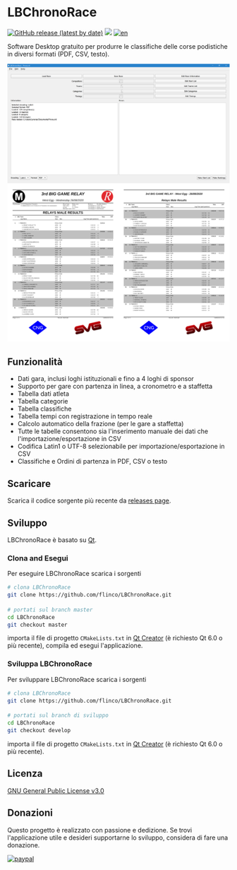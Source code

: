 # LBChronoRace

<!-- [![Build Status](https://travis-ci.com/flinco/LBChronoRace.svg?branch=master)](https://travis-ci.com/flinco/LBChronoRace) -->
[![GitHub release (latest by date)](https://img.shields.io/github/v/release/flinco/LBChronoRace)](https://github.com/flinco/LBChronoRace/releases)
![](https://img.shields.io/badge/platform-windows%2C%20mac%2C%20linux-yellowgreen)
[![en](https://img.shields.io/badge/language-en-red.svg)](https://github.com/flinco/LBChronoRace/blob/master/README.md)

Software Desktop gratuito per produrre le classifiche delle corse podistiche in diversi formati (PDF, CSV, testo).

<kbd><img src="images/lbchronorace-preview.png" alt="Preview LBChronoRace" /></kbd>
<kbd><img src="images/lbchronorace-sample.png" alt="Esempio Risultati LBChronoRace" /></kbd>

## Funzionalità

- Dati gara, inclusi loghi istituzionali e fino a 4 loghi di sponsor
- Supporto per gare con partenza in linea, a cronometro e a staffetta
- Tabella dati atleta
- Tabella categorie
- Tabella classifiche
- Tabella tempi con registrazione in tempo reale
- Calcolo automatico della frazione (per le gare a staffetta)
- Tutte le tabelle consentono sia l'inserimento manuale dei dati che l'importazione/esportazione in CSV
- Codifica Latin1 o UTF-8 selezionabile per importazione/esportazione in CSV
- Classifiche e Ordini di partenza in PDF, CSV o testo

## Scaricare

Scarica il codice sorgente più recente da [releases page](http://github.com/flinco/LBChronoRace/releases).

## Sviluppo

LBChronoRace è basato su [Qt](http://www.qt.io/).

### Clona and Esegui

Per eseguire LBChronoRace scarica i sorgenti

```bash
# clona LBChronoRace
git clone https://github.com/flinco/LBChronoRace.git

# portati sul branch master
cd LBChronoRace
git checkout master
```

importa il file di progetto `CMakeLists.txt` in [Qt Creator](http://www.qt.io/product/development-tools) (è richiesto Qt 6.0 o più recente), compila ed esegui l'applicazione.

### Sviluppa LBChronoRace

Per sviluppare LBChronoRace scarica i sorgenti

```bash
# clona LBChronoRace
git clone https://github.com/flinco/LBChronoRace.git

# portati sul branch di sviluppo
cd LBChronoRace
git checkout develop
```

importa il file di progetto `CMakeLists.txt` in [Qt Creator](http://www.qt.io/product/development-tools) (è richiesto Qt 6.0 o più recente).

## Licenza

[GNU General Public License v3.0](LICENSE)

## Donazioni

Questo progetto è realizzato con passione e dedizione. Se trovi l'applicazione utile e desideri supportarne lo sviluppo, considera di fare una donazione.

[![paypal](https://www.paypalobjects.com/it_IT/IT/i/btn/btn_donateCC_LG.gif)](https://www.paypal.com/donate/?hosted_button_id=B3TPDBK3ZF5YJ)
